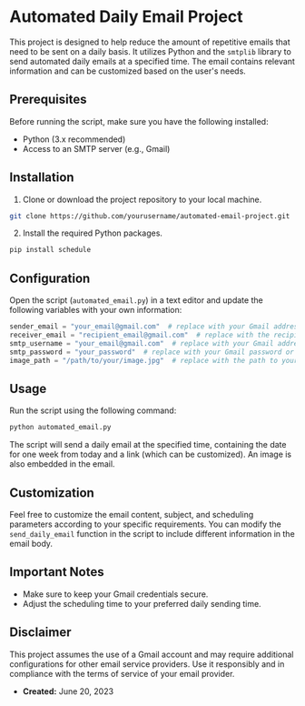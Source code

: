 # Automated Daily Email Project

This project is designed to help reduce the amount of repetitive emails that need to be sent on a daily basis. It utilizes Python and the `smtplib` library to send automated daily emails at a specified time. The email contains relevant information and can be customized based on the user's needs.

## Prerequisites

Before running the script, make sure you have the following installed:

- Python (3.x recommended)
- Access to an SMTP server (e.g., Gmail)

## Installation

1. Clone or download the project repository to your local machine.

```bash
git clone https://github.com/yourusername/automated-email-project.git
```

2. Install the required Python packages.

```bash
pip install schedule
```

## Configuration

Open the script (`automated_email.py`) in a text editor and update the following variables with your own information:

```python
sender_email = "your_email@gmail.com"  # replace with your Gmail address
receiver_email = "recipient_email@gmail.com"  # replace with the recipient's email address
smtp_username = "your_email@gmail.com"  # replace with your Gmail address
smtp_password = "your_password"  # replace with your Gmail password or an app-specific password
image_path = "/path/to/your/image.jpg"  # replace with the path to your image file
```

## Usage

Run the script using the following command:

```bash
python automated_email.py
```

The script will send a daily email at the specified time, containing the date for one week from today and a link (which can be customized). An image is also embedded in the email.

## Customization

Feel free to customize the email content, subject, and scheduling parameters according to your specific requirements. You can modify the `send_daily_email` function in the script to include different information in the email body.

## Important Notes

- Make sure to keep your Gmail credentials secure.
- Adjust the scheduling time to your preferred daily sending time.

## Disclaimer

This project assumes the use of a Gmail account and may require additional configurations for other email service providers. Use it responsibly and in compliance with the terms of service of your email provider.

- **Created:** June 20, 2023
